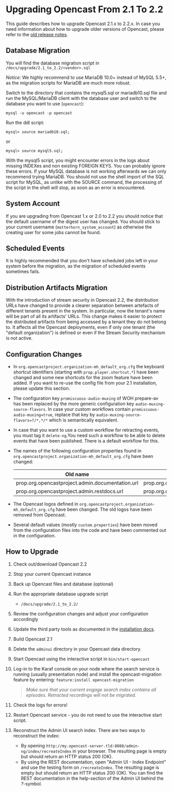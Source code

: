 # Upgrading Opencast From 2.1 To 2.2

This guide describes how to upgrade Opencast 2.1.x to 2.2.x. In case you need information about how to upgrade older
versions of Opencast, please refer to the [old release notes](https://docs.opencast.org).

## Database Migration

You will find the database migration script in `/docs/upgrade/2.1_to_2.2/<vendor>.sql`

*Notice:* We highly recommend to use MariaDB 10.0+ instead of MySQL 5.5+, as the migration scripts for MariaDB are
much more robust.

Switch to the directory that contains the mysql5.sql or mariadb10.sql file and run the MySQL/MariaDB client with the
database user and switch to the database you want to use (`opencast`):

    mysql -u opencast -p opencast

Run the ddl script:

    mysql> source mariadb10.sql;

or

    mysql> source mysql5.sql;

With the mysql5 script, you might encounter errors in the logs about missing INDEXes and non existing FOREIGN KEYS. You
can probably ignore these errors. If your MySQL database is not working afterwards we can only recommend trying MariaDB.
You should not use the shell import of the SQL script for MySQL, as unlike with the SOURCE command, the processing of
the script in the shell will stop, as soon as an error is encountered.

## System Account

If you are upgrading from Opencast 1.x or 2.0 to 2.2 you should notice that the default username of the digest user
has changed. You should stick to your current username (`matterhorn_system_account`) as otherwise the creating user for
some jobs cannot be found.

## Scheduled Events

It is highly recommended that you don't have scheduled jobs left in your system before the migration, as the migration
of scheduled events sometimes fails.

## Distribution Artifacts Migration

With the introduction of stream security in Opencast 2.2, the distribution URLs have changed to provide a clearer
separation between artefacts of different tenants present in the system. In particular, now the tenant's name will be
part of all its artifacts' URLs. This change makes it easier to protect the distributed artifacts from being accessed by
a tenant they do not belong to. It affects all the Opencast deployments, even if only one tenant (the "default
organization") is defined or even if the Stream Security mechanism is not active.

## Configuration Changes

* In `org.opencastproject.organization-mh_default_org.cfg` the keyboard shortcut identifiers (starting with
  `prop.player.shortcut.*`) have been changed and some new shortcuts for the zoom feature have been added.  If you want
  to re-use the config file from your 2.1 installation, please update this section.

* The configuration key `promiscuous-audio-muxing` of WOH prepare-av has been replaced by the more generic configuration
  key `audio-muxing-source-flavors`. In case your custom workflows contain `promiscuous-audio-muxing=true`, replace that
  key by `audio-muxing-source-flavors=?/*,*/*` which is semantically equivalent.

* In case that you want to use a custom workflow for retracting events, you must tag it `delete-ng`.You need such a
  workflow to be able to delete events that have been published. There is a default workflow for this.

* The names of the following configuration properties found in `org.opencastproject.organization-mh_default_org.cfg`
  have been changed:

    |Old name                                             |New name                                               |
    |-----------------------------------------------------|-------------------------------------------------------|
    |prop.org.opencastproject.admin.documentation.url     | prop.org.opencastproject.admin.help.documentation.url |
    |prop.org.opencastproject.admin.restdocs.url          | prop.org.opencastproject.admin.help.restdocs.url      |

* The Opencast logos defined in `org.opencastproject.organization-mh_default_org.cfg` have been changed.  The old logos
  have been removed from Opencast.

* Several default values (mostly `custom.properties`) have been moved from the configuration files into the code and
  have been commented out in the configuration.

## How to Upgrade

1. Check out/download Opencast 2.2
2. Stop your current Opencast instance
3. Back up Opencast files and database (optional)
4. Run the appropriate database upgrade script
     - `/docs/upgrade/2.1_to_2.2/`
5. Review the configuration changes and adjust your configuration accordingly
6. Update the third party tools as documented in the [installation docs](installation/index.md).
7. Build Opencast 2.1
8. Delete the `adminui` directory in your Opencast data directory.
9. Start Opencast using the interactive script in `bin/start-opencast`
10. Log-in to the Karaf console on your node where the search service is running (usually presentation node) 
    and install the opencast-migration feature by entering: `feature:install opencast-migration`

    > *Make sure that your current engage search index contains all episodes. Retracted recordings will not be 
    migrated.*

11. Check the logs for errors!
12. Restart Opencast service - you do not need to use the interactive start script.
13. Reconstruct the Admin UI search index. There are two ways to reconstruct the index:

       * By opening `http://my.opencast-server.tld:8080/admin-ng/index/recreateIndex` in your browser.
         The resulting page is empty but should return an HTTP status 200 (OK).
       * By using the REST documentation, open "Admin UI - Index Endpoint" and use the testing form on `/recreateIndex`.
         The resulting page is empty but should return an HTTP status 200 (OK).
         You can find the REST documentation in the help-section of the Admin UI behind the *?*-symbol.
